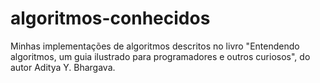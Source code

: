 # algoritmos-conhecidos
Minhas implementações de algoritmos descritos no livro "Entendendo algoritmos, um guia ilustrado para programadores e outros curiosos", do autor Aditya Y. Bhargava.
